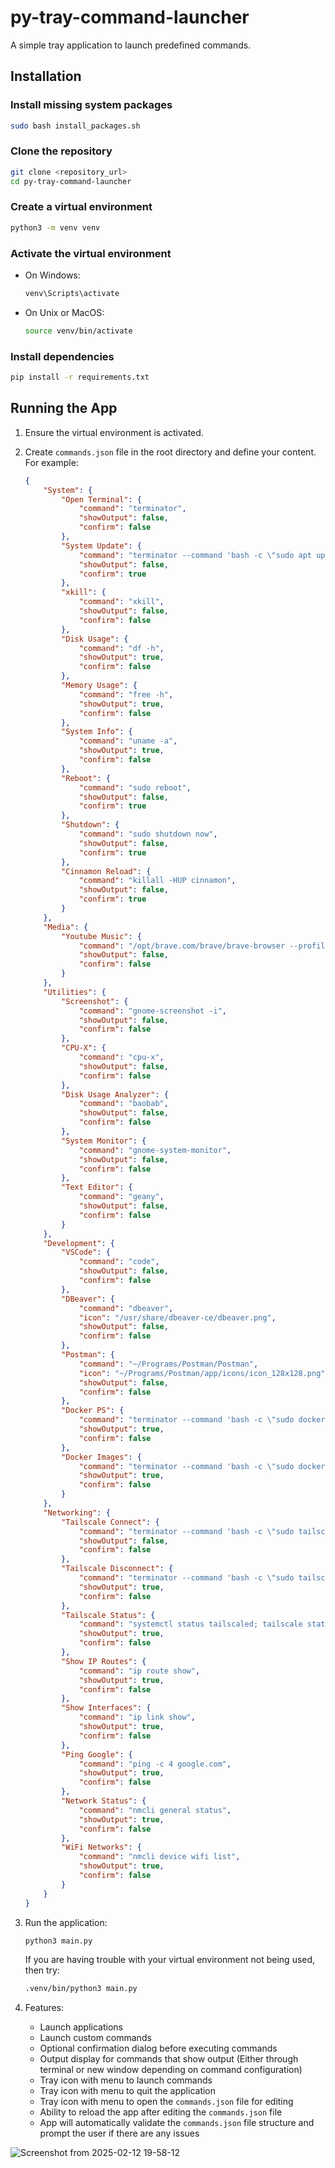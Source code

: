 # py-tray-command-launcher

A simple tray application to launch predefined commands.

## Installation

### Install missing system packages

```sh
sudo bash install_packages.sh
```

### Clone the repository

```sh
git clone <repository_url>
cd py-tray-command-launcher
```

### Create a virtual environment

```sh
python3 -m venv venv
```

### Activate the virtual environment

- On Windows:

    ```sh
    venv\Scripts\activate
    ```

- On Unix or MacOS:

    ```sh
    source venv/bin/activate
    ```

### Install dependencies

```sh
pip install -r requirements.txt
```

## Running the App

1. Ensure the virtual environment is activated.

2. Create `commands.json` file in the root directory and define your content. For example:

    ```json
    {
        "System": {
            "Open Terminal": {
                "command": "terminator",
                "showOutput": false,
                "confirm": false
            },
            "System Update": {
                "command": "terminator --command 'bash -c \"sudo apt update; sudo apt upgrade -y; exec bash\"'",
                "showOutput": false,
                "confirm": true
            },
            "xkill": {
                "command": "xkill",
                "showOutput": false,
                "confirm": false
            },
            "Disk Usage": {
                "command": "df -h",
                "showOutput": true,
                "confirm": false
            },
            "Memory Usage": {
                "command": "free -h",
                "showOutput": true,
                "confirm": false
            },
            "System Info": {
                "command": "uname -a",
                "showOutput": true,
                "confirm": false
            },
            "Reboot": {
                "command": "sudo reboot",
                "showOutput": false,
                "confirm": true
            },
            "Shutdown": {
                "command": "sudo shutdown now",
                "showOutput": false,
                "confirm": true
            },
            "Cinnamon Reload": {
                "command": "killall -HUP cinnamon",
                "showOutput": false,
                "confirm": true
            }
        },
        "Media": {
            "Youtube Music": {
                "command": "/opt/brave.com/brave/brave-browser --profile-directory=Default --app-id=cinhimbnkkaeohfgghhklpknlkffjgod",
                "showOutput": false,
                "confirm": false
            }
        },
        "Utilities": {
            "Screenshot": {
                "command": "gnome-screenshot -i",
                "showOutput": false,
                "confirm": false
            },
            "CPU-X": {
                "command": "cpu-x",
                "showOutput": false,
                "confirm": false
            },
            "Disk Usage Analyzer": {
                "command": "baobab",
                "showOutput": false,
                "confirm": false
            },
            "System Monitor": {
                "command": "gnome-system-monitor",
                "showOutput": false,
                "confirm": false
            },
            "Text Editor": {
                "command": "geany",
                "showOutput": false,
                "confirm": false
            }
        },
        "Development": {
            "VSCode": {
                "command": "code",
                "showOutput": false,
                "confirm": false
            },
            "DBeaver": {
                "command": "dbeaver",
                "icon": "/usr/share/dbeaver-ce/dbeaver.png",
                "showOutput": false,
                "confirm": false
            },
            "Postman": {
                "command": "~/Programs/Postman/Postman",
                "icon": "~/Programs/Postman/app/icons/icon_128x128.png",
                "showOutput": false,
                "confirm": false
            },
            "Docker PS": {
                "command": "terminator --command 'bash -c \"sudo docker ps; exec bash\"'",
                "showOutput": true,
                "confirm": false
            },
            "Docker Images": {
                "command": "terminator --command 'bash -c \"sudo docker images; exec bash\"'",
                "showOutput": true,
                "confirm": false
            }
        },
        "Networking": {
            "Tailscale Connect": {
                "command": "terminator --command 'bash -c \"sudo tailscale up; exec bash\"'",
                "showOutput": false,
                "confirm": false
            },
            "Tailscale Disconnect": {
                "command": "terminator --command 'bash -c \"sudo tailscale down; exec bash\"'",
                "showOutput": true,
                "confirm": false
            },
            "Tailscale Status": {
                "command": "systemctl status tailscaled; tailscale status;",
                "showOutput": true,
                "confirm": false
            },
            "Show IP Routes": {
                "command": "ip route show",
                "showOutput": true,
                "confirm": false
            },
            "Show Interfaces": {
                "command": "ip link show",
                "showOutput": true,
                "confirm": false
            },
            "Ping Google": {
                "command": "ping -c 4 google.com",
                "showOutput": true,
                "confirm": false
            },
            "Network Status": {
                "command": "nmcli general status",
                "showOutput": true,
                "confirm": false
            },
            "WiFi Networks": {
                "command": "nmcli device wifi list",
                "showOutput": true,
                "confirm": false
            }
        }
    }
    ```

3. Run the application:

    ```sh
    python3 main.py
    ```

    If you are having trouble with your virtual environment not being used, then try:

    ```sh
    .venv/bin/python3 main.py
    ```

4. Features:

    - Launch applications
    - Launch custom commands
    - Optional confirmation dialog before executing commands
    - Output display for commands that show output (Either through terminal or new window depending on command configuration)
    - Tray icon with menu to launch commands
    - Tray icon with menu to quit the application
    - Tray icon with menu to open the `commands.json` file for editing
    - Ability to reload the app after editing the `commands.json` file
    - App will automatically validate the `commands.json` file structure and prompt the user if there are any issues
  
![Screenshot from 2025-02-12 19-58-12](https://github.com/user-attachments/assets/834e778d-5905-4523-a77b-c533ffb152e9)
